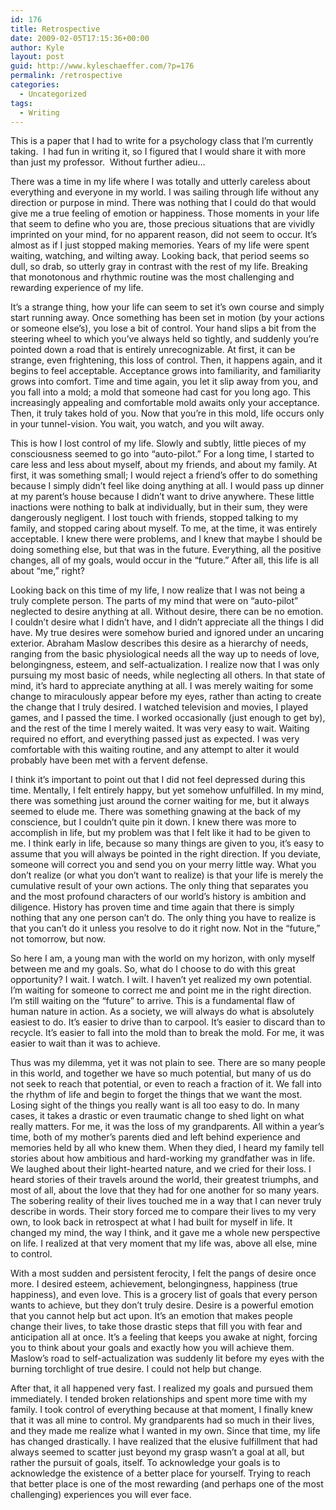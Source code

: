 ```yaml
---
id: 176
title: Retrospective
date: 2009-02-05T17:15:36+00:00
author: Kyle
layout: post
guid: http://www.kyleschaeffer.com/?p=176
permalink: /retrospective
categories:
  - Uncategorized
tags:
  - Writing
---
```

This is a paper that I had to write for a psychology class that I’m currently taking.  I had fun in writing it, so I figured that I would share it with more than just my professor.  Without further adieu&hellip;

There was a time in my life where I was totally and utterly careless about everything and everyone in my world. I was sailing through life without any direction or purpose in mind. There was nothing that I could do that would give me a true feeling of emotion or happiness. Those moments in your life that seem to define who you are, those precious situations that are vividly imprinted on your mind, for no apparent reason, did not seem to occur. It’s almost as if I just stopped making memories. Years of my life were spent waiting, watching, and wilting away. Looking back, that period seems so dull, so drab, so utterly gray in contrast with the rest of my life. Breaking that monotonous and rhythmic routine was the most challenging and rewarding experience of my life.

It’s a strange thing, how your life can seem to set it’s own course and simply start running away. Once something has been set in motion (by your actions or someone else’s), you lose a bit of control. Your hand slips a bit from the steering wheel to which you’ve always held so tightly, and suddenly you’re pointed down a road that is entirely unrecognizable. At first, it can be strange, even frightening, this loss of control. Then, it happens again, and it begins to feel acceptable. Acceptance grows into familiarity, and familiarity grows into comfort. Time and time again, you let it slip away from you, and you fall into a mold; a mold that someone had cast for you long ago. This increasingly appealing and comfortable mold awaits only your acceptance. Then, it truly takes hold of you. Now that you’re in this mold, life occurs only in your tunnel-vision. You wait, you watch, and you wilt away.

This is how I lost control of my life. Slowly and subtly, little pieces of my consciousness seemed to go into “auto-pilot.” For a long time, I started to care less and less about myself, about my friends, and about my family. At first, it was something small; I would reject a friend’s offer to do something because I simply didn’t feel like doing anything at all. I would pass up dinner at my parent’s house because I didn’t want to drive anywhere. These little inactions were nothing to balk at individually, but in their sum, they were dangerously negligent. I lost touch with friends, stopped talking to my family, and stopped caring about myself. To me, at the time, it was entirely acceptable. I knew there were problems, and I knew that maybe I should be doing something else, but that was in the future. Everything, all the positive changes, all of my goals, would occur in the “future.” After all, this life is all about “me,” right?

Looking back on this time of my life, I now realize that I was not being a truly complete person. The parts of my mind that were on “auto-pilot” neglected to desire anything at all. Without desire, there can be no emotion. I couldn’t desire what I didn’t have, and I didn’t appreciate all the things I did have. My true desires were somehow buried and ignored under an uncaring exterior. Abraham Maslow describes this desire as a hierarchy of needs, ranging from the basic physiological needs all the way up to needs of love, belongingness, esteem, and self-actualization. I realize now that I was only pursuing my most basic of needs, while neglecting all others. In that state of mind, it’s hard to appreciate anything at all. I was merely waiting for some change to miraculously appear before my eyes, rather than acting to create the change that I truly desired. I watched television and movies, I played games, and I passed the time. I worked occasionally (just enough to get by), and the rest of the time I merely waited. It was very easy to wait. Waiting required no effort, and everything passed just as expected. I was very comfortable with this waiting routine, and any attempt to alter it would probably have been met with a fervent defense.

I think it’s important to point out that I did not feel depressed during this time. Mentally, I felt entirely happy, but yet somehow unfulfilled. In my mind, there was something just around the corner waiting for me, but it always seemed to elude me. There was something gnawing at the back of my conscience, but I couldn’t quite pin it down. I knew there was more to accomplish in life, but my problem was that I felt like it had to be given to me. I think early in life, because so many things are given to you, it’s easy to assume that you will always be pointed in the right direction. If you deviate, someone will correct you and send you on your merry little way. What you don’t realize (or what you don’t want to realize) is that your life is merely the cumulative result of your own actions. The only thing that separates you and the most profound characters of our world’s history is ambition and diligence. History has proven time and time again that there is simply nothing that any one person can’t do. The only thing you have to realize is that you can’t do it unless you resolve to do it right now. Not in the “future,” not tomorrow, but now.

So here I am, a young man with the world on my horizon, with only myself between me and my goals. So, what do I choose to do with this great opportunity? I wait. I watch. I wilt. I haven’t yet realized my own potential. I’m waiting for someone to correct me and point me in the right direction. I’m still waiting on the “future” to arrive. This is a fundamental flaw of human nature in action. As a society, we will always do what is absolutely easiest to do. It’s easier to drive than to carpool. It’s easier to discard than to recycle. It’s easier to fall into the mold than to break the mold. For me, it was easier to wait than it was to achieve.

Thus was my dilemma, yet it was not plain to see. There are so many people in this world, and together we have so much potential, but many of us do not seek to reach that potential, or even to reach a fraction of it. We fall into the rhythm of life and begin to forget the things that we want the most. Losing sight of the things you really want is all too easy to do. In many cases, it takes a drastic or even traumatic change to shed light on what really matters. For me, it was the loss of my grandparents. All within a year’s time, both of my mother’s parents died and left behind experience and memories held by all who knew them. When they died, I heard my family tell stories about how ambitious and hard-working my grandfather was in life. We laughed about their light-hearted nature, and we cried for their loss. I heard stories of their travels around the world, their greatest triumphs, and most of all, about the love that they had for one another for so many years. The sobering reality of their lives touched me in a way that I can never truly describe in words. Their story forced me to compare their lives to my very own, to look back in retrospect at what I had built for myself in life. It changed my mind, the way I think, and it gave me a whole new perspective on life. I realized at that very moment that my life was, above all else, mine to control.

With a most sudden and persistent ferocity, I felt the pangs of desire once more. I desired esteem, achievement, belongingness, happiness (true happiness), and even love. This is a grocery list of goals that every person wants to achieve, but they don’t truly desire. Desire is a powerful emotion that you cannot help but act upon. It’s an emotion that makes people change their lives, to take those drastic steps that fill you with fear and anticipation all at once. It’s a feeling that keeps you awake at night, forcing you to think about your goals and exactly how you will achieve them. Maslow’s road to self-actualization was suddenly lit before my eyes with the burning torchlight of true desire. I could not help but change.

After that, it all happened very fast. I realized my goals and pursued them immediately. I tended broken relationships and spent more time with my family. I took control of everything because at that moment, I finally knew that it was all mine to control. My grandparents had so much in their lives, and they made me realize what I wanted in my own. Since that time, my life has changed drastically. I have realized that the elusive fulfillment that had always seemed to scatter just beyond my grasp wasn’t a goal at all, but rather the pursuit of goals, itself. To acknowledge your goals is to acknowledge the existence of a better place for yourself. Trying to reach that better place is one of the most rewarding (and perhaps one of the most challenging) experiences you will ever face.
